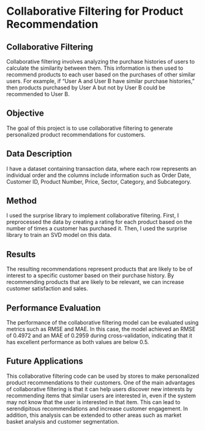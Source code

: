 # Collaborative Filtering for Product Recommendation
## Collaborative Filtering
Collaborative filtering involves analyzing the purchase histories of users to calculate the similarity between them. This information is then used to recommend products to each user based on the purchases of other similar users. For example, if “User A and User B have similar purchase histories,” then products purchased by User A but not by User B could be recommended to User B.

## Objective
The goal of this project is to use collaborative filtering to generate personalized product recommendations for customers. 

## Data Description
I have a dataset containing transaction data, where each row represents an individual order and the columns include information such as Order Date, Customer ID, Product Number, Price, Sector, Category, and Subcategory.

## Method
I used the surprise library to implement collaborative filtering. First, I preprocessed the data by creating a rating for each product based on the number of times a customer has purchased it. Then, I used the surprise library to train an SVD model on this data.

## Results
The resulting recommendations represent products that are likely to be of interest to a specific customer based on their purchase history. By recommending products that are likely to be relevant, we can increase customer satisfaction and sales.

## Performance Evaluation
The performance of the collaborative filtering model can be evaluated using metrics such as RMSE and MAE. In this case, the model achieved an RMSE of 0.4972 and an MAE of 0.2959 during cross-validation, indicating that it has excellent performance as both values are below 0.5.

## Future Applications
This collaborative filtering code can be used by stores to make personalized product recommendations to their customers. One of the main advantages of collaborative filtering is that it can help users discover new interests by recommending items that similar users are interested in, even if the system may not know that the user is interested in that item. This can lead to serendipitous recommendations and increase customer engagement. In addition, this analysis can be extended to other areas such as market basket analysis and customer segmentation.
